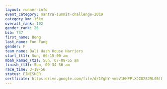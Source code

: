 ```yaml
---
layout: runner-info 
event_category: mantra-summit-challenge-2019 
category_km: 15km 
overall_rank: 102
gender_rank: 26
bib: 737
first_name: Bong
last_name: Fun Fang
gender: F
team_name: Bali Hash House Harriers
start_(t1): Sun, 06-15-00 am
mbah_kamad_(t2): Sun, 07-09-55 am
finish_(t3): Sun, 09-34-56 am
race_time: 3-19-56
status: FINISHER
certficate: https:drive.google.com/file/d/1YghY-vmbV1HHPPlXJCG28J9L05fLdq2j/view?usp=sharing
---
```

